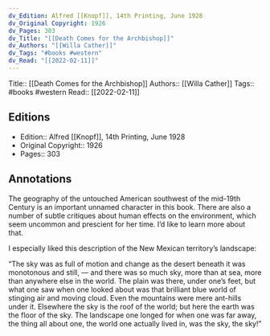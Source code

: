 ```yaml
---
dv_Edition: Alfred [[Knopf]], 14th Printing, June 1928
dv_Original Copyright: 1926
dv_Pages: 303
dv_Title: "[[Death Comes for the Archbishop]]"
dv_Authors: "[[Willa Cather]]"
dv_Tags: "#books #western"
dv_Read: "[[2022-02-11]]"
---
```

Title:: [[Death Comes for the Archbishop]]
Authors:: [[Willa Cather]]
Tags:: #books #western 
Read:: [[2022-02-11]]

## Editions
- Edition:: Alfred [[Knopf]], 14th Printing, June 1928
- Original Copyright:: 1926
- Pages:: 303

## Annotations

The geography of the untouched American southwest of the mid-19th Century is an important unnamed character in this book. There are also a number of subtle critiques about human effects on the environment, which seem uncommon and prescient for her time. I’d like to learn more about that.   
  
I especially liked this description of the New Mexican territory’s landscape:  
  
“The sky was as full of motion and change as the desert beneath it was monotonous and still, — and there was so much sky, more than at sea, more than anywhere else in the world. The plain was there, under one’s feet, but what one saw when one looked about was that brilliant blue world of stinging air and moving cloud. Even the mountains were mere ant-hills under it. Elsewhere the sky is the roof of the world; but here the earth was the floor of the sky. The landscape one longed for when one was far away, the thing all about one, the world one actually lived in, was the sky, the sky!”